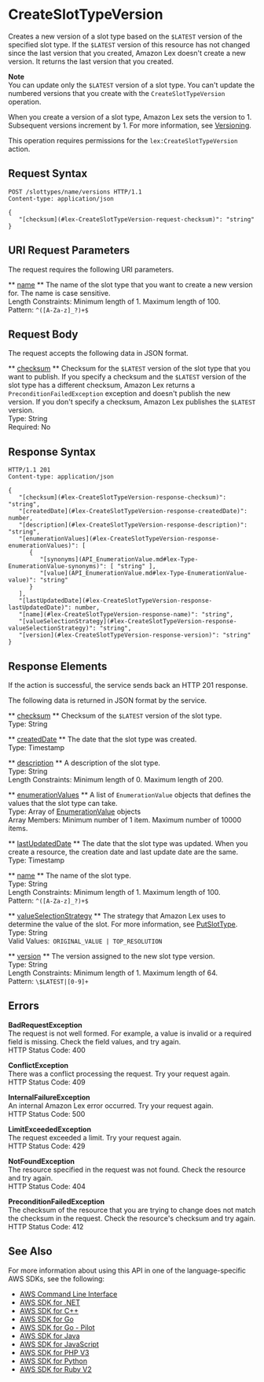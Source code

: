 # CreateSlotTypeVersion<a name="API_CreateSlotTypeVersion"></a>

Creates a new version of a slot type based on the `$LATEST` version of the specified slot type\. If the `$LATEST` version of this resource has not changed since the last version that you created, Amazon Lex doesn't create a new version\. It returns the last version that you created\. 

**Note**  
You can update only the `$LATEST` version of a slot type\. You can't update the numbered versions that you create with the `CreateSlotTypeVersion` operation\.

When you create a version of a slot type, Amazon Lex sets the version to 1\. Subsequent versions increment by 1\. For more information, see [Versioning](versioning-aliases.md#versioning-intro)\. 

This operation requires permissions for the `lex:CreateSlotTypeVersion` action\.

## Request Syntax<a name="API_CreateSlotTypeVersion_RequestSyntax"></a>

```
POST /slottypes/name/versions HTTP/1.1
Content-type: application/json

{
   "[checksum](#lex-CreateSlotTypeVersion-request-checksum)": "string"
}
```

## URI Request Parameters<a name="API_CreateSlotTypeVersion_RequestParameters"></a>

The request requires the following URI parameters\.

 ** [name](#API_CreateSlotTypeVersion_RequestSyntax) **   <a name="lex-CreateSlotTypeVersion-request-name"></a>
The name of the slot type that you want to create a new version for\. The name is case sensitive\.   
Length Constraints: Minimum length of 1\. Maximum length of 100\.  
Pattern: `^([A-Za-z]_?)+$` 

## Request Body<a name="API_CreateSlotTypeVersion_RequestBody"></a>

The request accepts the following data in JSON format\.

 ** [checksum](#API_CreateSlotTypeVersion_RequestSyntax) **   <a name="lex-CreateSlotTypeVersion-request-checksum"></a>
Checksum for the `$LATEST` version of the slot type that you want to publish\. If you specify a checksum and the `$LATEST` version of the slot type has a different checksum, Amazon Lex returns a `PreconditionFailedException` exception and doesn't publish the new version\. If you don't specify a checksum, Amazon Lex publishes the `$LATEST` version\.  
Type: String  
Required: No

## Response Syntax<a name="API_CreateSlotTypeVersion_ResponseSyntax"></a>

```
HTTP/1.1 201
Content-type: application/json

{
   "[checksum](#lex-CreateSlotTypeVersion-response-checksum)": "string",
   "[createdDate](#lex-CreateSlotTypeVersion-response-createdDate)": number,
   "[description](#lex-CreateSlotTypeVersion-response-description)": "string",
   "[enumerationValues](#lex-CreateSlotTypeVersion-response-enumerationValues)": [ 
      { 
         "[synonyms](API_EnumerationValue.md#lex-Type-EnumerationValue-synonyms)": [ "string" ],
         "[value](API_EnumerationValue.md#lex-Type-EnumerationValue-value)": "string"
      }
   ],
   "[lastUpdatedDate](#lex-CreateSlotTypeVersion-response-lastUpdatedDate)": number,
   "[name](#lex-CreateSlotTypeVersion-response-name)": "string",
   "[valueSelectionStrategy](#lex-CreateSlotTypeVersion-response-valueSelectionStrategy)": "string",
   "[version](#lex-CreateSlotTypeVersion-response-version)": "string"
}
```

## Response Elements<a name="API_CreateSlotTypeVersion_ResponseElements"></a>

If the action is successful, the service sends back an HTTP 201 response\.

The following data is returned in JSON format by the service\.

 ** [checksum](#API_CreateSlotTypeVersion_ResponseSyntax) **   <a name="lex-CreateSlotTypeVersion-response-checksum"></a>
Checksum of the `$LATEST` version of the slot type\.  
Type: String

 ** [createdDate](#API_CreateSlotTypeVersion_ResponseSyntax) **   <a name="lex-CreateSlotTypeVersion-response-createdDate"></a>
The date that the slot type was created\.  
Type: Timestamp

 ** [description](#API_CreateSlotTypeVersion_ResponseSyntax) **   <a name="lex-CreateSlotTypeVersion-response-description"></a>
A description of the slot type\.  
Type: String  
Length Constraints: Minimum length of 0\. Maximum length of 200\.

 ** [enumerationValues](#API_CreateSlotTypeVersion_ResponseSyntax) **   <a name="lex-CreateSlotTypeVersion-response-enumerationValues"></a>
A list of `EnumerationValue` objects that defines the values that the slot type can take\.  
Type: Array of [EnumerationValue](API_EnumerationValue.md) objects  
Array Members: Minimum number of 1 item\. Maximum number of 10000 items\.

 ** [lastUpdatedDate](#API_CreateSlotTypeVersion_ResponseSyntax) **   <a name="lex-CreateSlotTypeVersion-response-lastUpdatedDate"></a>
The date that the slot type was updated\. When you create a resource, the creation date and last update date are the same\.  
Type: Timestamp

 ** [name](#API_CreateSlotTypeVersion_ResponseSyntax) **   <a name="lex-CreateSlotTypeVersion-response-name"></a>
The name of the slot type\.  
Type: String  
Length Constraints: Minimum length of 1\. Maximum length of 100\.  
Pattern: `^([A-Za-z]_?)+$` 

 ** [valueSelectionStrategy](#API_CreateSlotTypeVersion_ResponseSyntax) **   <a name="lex-CreateSlotTypeVersion-response-valueSelectionStrategy"></a>
The strategy that Amazon Lex uses to determine the value of the slot\. For more information, see [PutSlotType](API_PutSlotType.md)\.  
Type: String  
Valid Values:` ORIGINAL_VALUE | TOP_RESOLUTION` 

 ** [version](#API_CreateSlotTypeVersion_ResponseSyntax) **   <a name="lex-CreateSlotTypeVersion-response-version"></a>
The version assigned to the new slot type version\.   
Type: String  
Length Constraints: Minimum length of 1\. Maximum length of 64\.  
Pattern: `\$LATEST|[0-9]+` 

## Errors<a name="API_CreateSlotTypeVersion_Errors"></a>

 **BadRequestException**   
The request is not well formed\. For example, a value is invalid or a required field is missing\. Check the field values, and try again\.  
HTTP Status Code: 400

 **ConflictException**   
 There was a conflict processing the request\. Try your request again\.   
HTTP Status Code: 409

 **InternalFailureException**   
An internal Amazon Lex error occurred\. Try your request again\.  
HTTP Status Code: 500

 **LimitExceededException**   
The request exceeded a limit\. Try your request again\.  
HTTP Status Code: 429

 **NotFoundException**   
The resource specified in the request was not found\. Check the resource and try again\.  
HTTP Status Code: 404

 **PreconditionFailedException**   
 The checksum of the resource that you are trying to change does not match the checksum in the request\. Check the resource's checksum and try again\.  
HTTP Status Code: 412

## See Also<a name="API_CreateSlotTypeVersion_SeeAlso"></a>

For more information about using this API in one of the language\-specific AWS SDKs, see the following:
+  [AWS Command Line Interface](https://docs.aws.amazon.com/goto/aws-cli/lex-models-2017-04-19/CreateSlotTypeVersion) 
+  [AWS SDK for \.NET](https://docs.aws.amazon.com/goto/DotNetSDKV3/lex-models-2017-04-19/CreateSlotTypeVersion) 
+  [AWS SDK for C\+\+](https://docs.aws.amazon.com/goto/SdkForCpp/lex-models-2017-04-19/CreateSlotTypeVersion) 
+  [AWS SDK for Go](https://docs.aws.amazon.com/goto/SdkForGoV1/lex-models-2017-04-19/CreateSlotTypeVersion) 
+  [AWS SDK for Go \- Pilot](https://docs.aws.amazon.com/goto/SdkForGoPilot/lex-models-2017-04-19/CreateSlotTypeVersion) 
+  [AWS SDK for Java](https://docs.aws.amazon.com/goto/SdkForJava/lex-models-2017-04-19/CreateSlotTypeVersion) 
+  [AWS SDK for JavaScript](https://docs.aws.amazon.com/goto/AWSJavaScriptSDK/lex-models-2017-04-19/CreateSlotTypeVersion) 
+  [AWS SDK for PHP V3](https://docs.aws.amazon.com/goto/SdkForPHPV3/lex-models-2017-04-19/CreateSlotTypeVersion) 
+  [AWS SDK for Python](https://docs.aws.amazon.com/goto/boto3/lex-models-2017-04-19/CreateSlotTypeVersion) 
+  [AWS SDK for Ruby V2](https://docs.aws.amazon.com/goto/SdkForRubyV2/lex-models-2017-04-19/CreateSlotTypeVersion) 